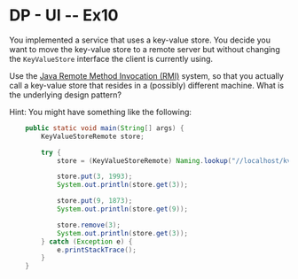 # DP - UI -- Ex10
You implemented a service that uses a key-value store.
You decide you want to move the key-value store to a remote server but without changing the `KeyValueStore` interface
the client is currently using. 

Use the [Java Remote Method Invocation (RMI)](https://docs.oracle.com/javase/tutorial/rmi/index.html) system,
so that you actually call a key-value store that resides in a (possibly) different machine. What is
the underlying design pattern?

Hint: You might have something like the following:

```Java
    public static void main(String[] args) {
        KeyValueStoreRemote store;

        try {
            store = (KeyValueStoreRemote) Naming.lookup("//localhost/kvstore");

            store.put(3, 1993);
            System.out.println(store.get(3));

            store.put(9, 1873);
            System.out.println(store.get(9));

            store.remove(3);
            System.out.println(store.get(3));
        } catch (Exception e) {
            e.printStackTrace();
        }
    }
```


